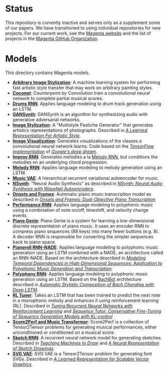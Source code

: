 # Status

This repository is currently inactive and serves only as a supplement some of our papers. We have transitioned to using individual repositories for new projects. For our current work, see the [Magenta website](https://g.co/magenta) and the list of projects in the [Magenta GitHub Organization](https://github.com/magenta).

# Models

This directory contains Magenta models.

* [**Arbitrary Image Stylization**](/magenta/models/arbitrary_image_stylization): A machine learning system for performing fast artistic style transfer that may work on arbitrary painting styles.
* [**Coconet**](/magenta/models/coconet): Counterpoint by Convolution train a convolutional neural network to complete partial musical scores.
* [**Drums RNN**](/magenta/models/drums_rnn): Applies language modeling to drum track generation using an LSTM.
* [**GANSynth**](/magenta/models/gansynth): GANSynth is an algorithm for synthesizing audio with generative adversarial networks.
* [**Image Stylization**](/magenta/models/image_stylization): A "Multistyle Pastiche Generator" that generates artistics representations of photographs. Described in [*A Learned Representation For Artistic Style*](https://arxiv.org/abs/1610.07629).
* [**Image Visualization**](/magenta/models/image_visualization): Generates visualizations of the classes a convolutional neural network learns. Code based on the [*TensorFlow implementation*](https://arxiv.org/abs/1610.07629) of [*Google's deep dream*](https://github.com/tensorflow/tensorflow/blob/master/tensorflow/examples/tutorials/deepdream/deepdream.ipynb).
* [**Improv RNN**](/magenta/models/improv_rnn): Generates melodies a la [Melody RNN](/magenta/models/melody_rnn), but conditions the melodies on an underlying chord progression.
* [**Melody RNN**](/magenta/models/melody_rnn): Applies language modeling to melody generation using an LSTM.
* [**Music VAE**](/magenta/models/music_vae): A hierarchical recurrent variational autoencoder for music.
* [**NSynth**](/magenta/models/nsynth): "Neural Audio Synthesis" as described in [*NSynth: Neural Audio Synthesis with WaveNet Autoencoders*](https://arxiv.org/abs/1704.01279).
* [**Onsets and Frames**](/magenta/models/onsets_frames_transcription): Automatic piano music transcription model as described in [*Onsets and Frames: Dual-Objective Piano Transcription*](https://arxiv.org/abs/1710.11153)
* [**Performance RNN**](/magenta/models/performance_rnn): Applies language modeling to polyphonic music using a combination of note on/off, timeshift, and velocity change events.
* [**Piano Genie**](/magenta/models/piano_genie): Piano Genie is a system for learning a low-dimensional discrete representation of piano music. It uses an encoder RNN to compress piano sequences (88 keys) into many fewer buttons (e.g. 8). A decoder RNN is responsible for converting the simpler sequences back to piano space.
* [**Pianoroll RNN-NADE**](/magenta/models/pianoroll_rnn_nade): Applies language modeling to polyphonic music generation using an LSTM combined with a NADE, an architecture called an RNN-NADE. Based on the architecture described in [*Modeling Temporal Dependencies in High-Dimensional Sequences:
Application to Polyphonic Music Generation and Transcription*](http://www-etud.iro.umontreal.ca/~boulanni/ICML2012.pdf).
* [**Polyphony RNN**](/magenta/models/polyphony_rnn): Applies language modeling to polyphonic music generation using an LSTM. Based on the [BachBot](https://github.com/feynmanliang/bachbot/) architecture described in [*Automatic Stylistic Composition of Bach Choralies with Deep LSTM*](https://www.microsoft.com/en-us/research/publication/automatic-stylistic-composition-of-bach-chorales-with-deep-lstm/).
* [**RL Tuner**](/magenta/models/rl_tuner): Takes an LSTM that has been trained to predict the next note in a monophonic melody and enhances it using reinforcement learning (RL). Described in [*Tuning Recurrent Neural Networks with Reinforcement Learning*](https://magenta.tensorflow.org/2016/11/09/tuning-recurrent-networks-with-reinforcement-learning/) and [*Sequence Tutor: Conservative Fine-Tuning of Sequence Generation Models with KL-control*](https://arxiv.org/abs/1611.02796)
* [**Score2Perf and Music Transformer**](/magenta/models/score2perf): Score2Perf is a collection of Tensor2Tensor problems for generating musical performances, either unconditioned or conditioned on a musical score.
* [**Sketch RNN**](/magenta/models/sketch_rnn): A recurrent neural network model for generating sketches. Described in [*Teaching Machines to Draw*](https://research.googleblog.com/2017/04/teaching-machines-to-draw.html) and [*A Neural Representation of Sketch Drawings*](https://arxiv.org/abs/1704.03477).
* [**SVG VAE**](/magenta/models/svg_vae): SVG VAE is a Tensor2Tensor problem for generating font SVGs. Described in [*A Learned Representation for Scalable Vector Graphics*](https://arxiv.org/abs/1904.02632).
